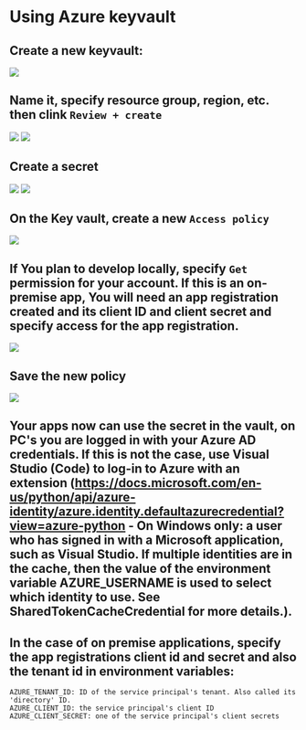 # Using Azure keyvault

## Create a new keyvault:
![](1.png)

## Name it, specify resource group, region, etc. then clink `Review + create`
![](2.png)
![](3.png)

## Create a secret
![](8.png)
![](9.png)

## On the Key vault, create a new `Access policy`
![](10.png)

## If You plan to develop locally, specify `Get` permission for your account. If this is an on-premise app, You will need an app registration created and its client ID and client secret and specify access for the app registration.
![](11.png)

## Save the new policy
![](12.png)

## Your apps now can use the secret in the vault, on PC's you are logged in with your Azure AD credentials. If this is not the case, use Visual Studio (Code) to log-in to Azure with an extension (https://docs.microsoft.com/en-us/python/api/azure-identity/azure.identity.defaultazurecredential?view=azure-python - On Windows only: a user who has signed in with a Microsoft application, such as Visual Studio. If multiple identities are in the cache, then the value of the environment variable AZURE_USERNAME is used to select which identity to use. See SharedTokenCacheCredential for more details.).
## In the case of on premise applications, specify the app registrations client id and secret and also the tenant id in environment variables:
```
AZURE_TENANT_ID: ID of the service principal's tenant. Also called its 'directory' ID.
AZURE_CLIENT_ID: the service principal's client ID
AZURE_CLIENT_SECRET: one of the service principal's client secrets
```